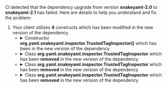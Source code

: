CI detected that the dependency upgrade from version **snakeyaml-2.0** to **snakeyaml-2.1** has failed. Here are details to help you understand and fix the problem:
1. Your client utilizes **4** constructs which has been modified in the new version of the dependency.
   * <details>
        <summary>Constructor <b>org.yaml.snakeyaml.inspector.TrustedTagInspector()</b> which has been <b></b> in the new version of the dependency</summary>
            
        * <details>
          <summary>The failure is identified from the logs generated in the build process. </summary>
          
            *   >[[ERROR] /billy/billy-core/src/test/java/com/premiumminds/billy/core/test/AbstractTest.java:[66,43] cannot find symbol<br>&nbsp;&nbsp;&nbsp;&nbsp;  symbol:   class TrustedTagInspector
  location: class com.premiumminds.billy.core.test.AbstractTest
](XXXX)
            *   An error was detected in line 66 which is making use of an outdated API.
             ``` java
             66   new org.yaml.snakeyaml.inspector.TrustedTagInspector();
            ```

          </details>
            
     </details>
   * <details>
        <summary>Class <b>org.yaml.snakeyaml.inspector.TrustedTagInspector</b> which has been <b>removed</b> in the new version of the dependency</summary>
            
        * <details>
          <summary>The failure is identified from the logs generated in the build process. </summary>
          
            *   >[[ERROR] /billy/billy-core/src/test/java/com/premiumminds/billy/core/test/AbstractTest.java:[66,43] cannot find symbol<br>&nbsp;&nbsp;&nbsp;&nbsp;  symbol:   class TrustedTagInspector
  location: class com.premiumminds.billy.core.test.AbstractTest
](XXXX)
            *   An error was detected in line 66 which is making use of an outdated API.
             ``` java
             66   new org.yaml.snakeyaml.inspector.TrustedTagInspector();
            ```

          </details>
            
     </details>
   * <details>
        <summary>Class <b>org.yaml.snakeyaml.inspector.TrustedTagInspector</b> which has been <b>removed</b> in the new version of the dependency</summary>
            
        * <details>
          <summary>The failure is identified from the logs generated in the build process. </summary>
          
            *   >[[ERROR] /billy/billy-core/src/test/java/com/premiumminds/billy/core/test/AbstractTest.java:[66,43] cannot find symbol<br>&nbsp;&nbsp;&nbsp;&nbsp;  symbol:   class TrustedTagInspector
  location: class com.premiumminds.billy.core.test.AbstractTest
](XXXX)
            *   An error was detected in line 66 which is making use of an outdated API.
             ``` java
             66   new org.yaml.snakeyaml.inspector.TrustedTagInspector();
            ```

          </details>
            
     </details>
   * <details>
        <summary>Class <b>org.yaml.snakeyaml.inspector.TrustedTagInspector</b> which has been <b>removed</b> in the new version of the dependency</summary>
            
        * <details>
          <summary>The failure is identified from the logs generated in the build process. </summary>
          
            *   >[[ERROR] /billy/billy-core/src/test/java/com/premiumminds/billy/core/test/AbstractTest.java:[36,36] cannot find symbol<br>&nbsp;&nbsp;&nbsp;&nbsp;  symbol:   class TrustedTagInspector
  location: package org.yaml.snakeyaml.inspector
](XXXX)
            *   An error was detected in line 36 which is making use of an outdated API.
             ``` java
             36   import org.yaml.snakeyaml.inspector.TrustedTagInspector;;
            ```

          </details>
            
     </details>


